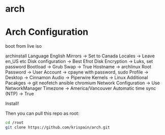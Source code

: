 # arch
# Arch Configuration

boot from live iso

archinstall
Language English
Mirrors -> Set to Canada
Locales -> Leave en_US etc
Disk configuration -> Best Efrot
Disk Encryption -> Luks, set password
Bootload -> Grub
Swap -> True
Hostname -> archlinux
Root Password -> <set>
User Account -> cpayne with password, sudo
Profile -> Desktop -> Cinnamon
Audio -> Piperwire
Kernels -> Linux
Additional Pacakges -> git neofetch ansible chromium
Network Configuration -> Use NetworkManager
Timezone -> America/Vancouver
Automatic time sync (NTP) -> True


Install!


Then you can pull this repo as root:

```bash
cd /root
git clone https://github.com/krispain/arch.git
```

